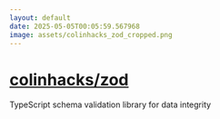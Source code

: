 ```yaml
---
layout: default
date: 2025-05-05T00:05:59.567968
image: assets/colinhacks_zod_cropped.png
---
```


# [colinhacks/zod](https://github.com/colinhacks/zod)

TypeScript schema validation library for data integrity
